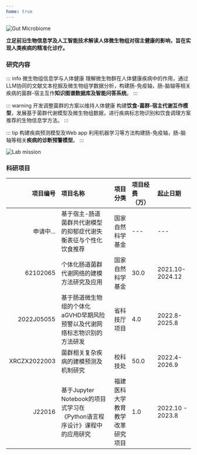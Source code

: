 ```yaml
---
home: true
---
```


![Gut Microbiome](/background1.jpeg)


**立足前沿生物信息学及人工智能技术解读人体微生物组对宿主健康的影响，旨在实现人类疾病的精准化诊疗。**

### 研究内容


::: info 微生物组信息学与人体健康
理解微生物群在人体健康疾病中的作用，通过LLM协同的文献文本挖掘及微生物组学数据分析，构建肠-免疫轴，肠-脑轴等相关疾病的菌群-宿主互作**知识图谱数据库及智能问答系统**。
:::


::: warning 开发调整菌群的方案以维持人体健康
构建**饮食-菌群-宿主代谢互作模型**，发展基于菌群代谢模型及微生物组数据，进行疾病标志物识别和饮食调理方案推荐的生物信息学方法。
:::

::: tip 构建疾病预测模型及Web app
利用机器学习等方法构建肠-免疫轴，肠-脑轴等相关**疾病的诊断预警模型**。
:::


![Lab mission](/balance-fba1.png)


### 科研项目

|项目编号 	|项目名称 	|项目分类 	|项目经费（万）| 	起止日期| 
|-----:|:---------|-----:|:---------|:---------|
|申请中...|基于宿主-肠道菌群共代谢模型的抑郁症代谢失衡表征与个性化饮食推荐|国家自然科学基金|---|---|
|62102065	|个体化肠道菌群代谢网络的建模方法研究及应用|国家自然科学基金|30.0	|2021.10-2024.12|
|2022J05055	|基于肠道微生物组的个体化aGVHD早期风险预警以及代谢网络标志物识别的方法研发|省科技厅项目	|	4.0|2022.8-2025.8|
|XRCZX2022003	|菌群相关复杂疾病的建模预测及机制研究|校科技处|50.0	|	2022.4-2026.9|
|J22016	|基于Jupyter Notebook的项目式学习在《Python语言程序设计》课程中的应用研究|福建医科大学教育教学改革研究项目|1.0	|2022.10 - 2023.8| 

<br>
<br>
